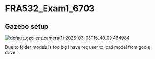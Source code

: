 # FRA532_Exam1_6703






## Gazebo setup
![default_gzclient_camera(1)-2025-03-08T15_40_09 464984](https://github.com/user-attachments/assets/00371db5-c103-4ad8-9ee4-670acc81cb4b)

Due to folder models is too big I have req user to load model from goole drive:

